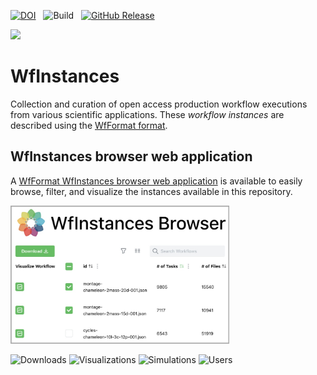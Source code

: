 [![DOI](https://zenodo.org/badge/DOI/10.5281/zenodo.12510982.svg)](https://doi.org/10.5281/zenodo.12510982)&nbsp;&nbsp;
![Build](https://github.com/wfcommons/WfInstances/workflows/Build/badge.svg)&nbsp;&nbsp;
[![GitHub Release](https://img.shields.io/github/release/wfcommons/wfinstances/all.svg)](https://github.com/wfcommons/wfinstances/releases)

<a href="https://wfcommons.org" target="_blank"><img src="https://wfcommons.org/images/wfcommons-horizontal.png" width="350" /></a>

# WfInstances
Collection and curation of open access production workflow executions from various scientific applications. These <i>workflow instances</i> are described using the [WfFormat format](https://github.com/wfcommons/WfFormat).


## WfInstances browser web application

A [WfFormat WfInstances browser web application](https://wfinstances.ics.hawaii.edu) is available to easily browse, filter, and visualize the instances available in this repository.

<a href="https://wfinstances.ics.hawaii.edu" target="_blank"><img src="./wfinstances-browser-screenshot.jpeg" width=350 /></a>

![Downloads](https://img.shields.io/badge/downloads-185-blue.svg)
![Visualizations](https://img.shields.io/badge/visualizations-566-orange.svg)
![Simulations](https://img.shields.io/badge/simulations-104-success.svg)
![Users](https://img.shields.io/badge/users-94-lightgrey.svg)



